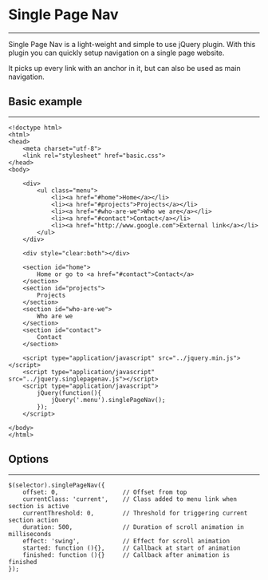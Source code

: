 # Single Page Nav
---

Single Page Nav is a light-weight and simple to use jQuery plugin. With this plugin you can quickly setup navigation on a single page website.

It picks up every link with an anchor in it, but can also be used as main navigation.

## Basic example
---
    <!doctype html>
	<html>
	<head>
    	<meta charset="utf-8">
    	<link rel="stylesheet" href="basic.css">
	</head>
	<body>

    	<div>
        	<ul class="menu">
            	<li><a href="#home">Home</a></li>
            	<li><a href="#projects">Projects</a></li>
            	<li><a href="#who-are-we">Who we are</a></li>
            	<li><a href="#contact">Contact</a></li>
            	<li><a href="http://www.google.com">External link</a></li>
        	</ul>
    	</div>

    	<div style="clear:both"></div>

    	<section id="home">
        	Home or go to <a href="#contact">Contact</a>
    	</section>
    	<section id="projects">
        	Projects
    	</section>
    	<section id="who-are-we">
        	Who are we
    	</section>
    	<section id="contact">
        	Contact
    	</section>

    	<script type="application/javascript" src="../jquery.min.js"></script>
    	<script type="application/javascript" src="../jquery.singlepagenav.js"></script>
    	<script type="application/javascript">
        	jQuery(function(){
            	jQuery('.menu').singlePageNav();
        	});
    	</script>

	</body>
	</html>


## Options
---
    $(selector).singlePageNav({
    	offset: 0, 					// Offset from top
    	currentClass: 'current', 	// Class added to menu link when section is active
        currentThreshold: 0, 		// Threshold for triggering current section action
        duration: 500, 				// Duration of scroll animation in milliseconds 
        effect: 'swing', 			// Effect for scroll animation
        started: function (){}, 	// Callback at start of animation
        finished: function (){} 	// Callback after animation is finished
    });




